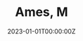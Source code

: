 ---
title: "Ames, M"
authors:
- Gabriel J. Merrin
date: "2023-01-01T00:00:00Z"
doi: "10.1016/j.mhpa.2023.100513"

# Schedule page publish date (NOT publication's date).
publishDate: "2023-01-01T00:00:00Z"

# Publication type.
publication_types: ["2"]

# Publication name and optional abbreviated publication name.
publication: "*Mental Health and Physical Activity,*"
publication_short: ""

abstract: ""

summary: ""

tags:
- Adolescent Development
- Prevention Science

featured: false

# Links (optional).
url_pdf: 
url_code: ''
url_dataset: ''
url_poster: ''
url_project: ''
url_slides: ''
url_source: ''
url_video: ''

# Featured image
image:
  caption: ''
  focal_point: ""
  preview_only: false

# Associated Projects (optional).
projects: []

# Slides (optional).
slides: ""
---